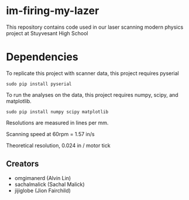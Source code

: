 # im-firing-my-lazer
This repository contains code used in our laser scanning modern physics project
at Stuyvesant High School

# Dependencies
To replicate this project with scanner data, this project requires pyserial
```
sudo pip install pyserial
```

To run the analyses on the data, this project requires numpy, scipy,
and matplotlib.
```
sudo pip install numpy scipy matplotlib
```


Resolutions are measured in lines per mm.

Scanning speed at 60rpm = 1.57 in/s

Theoretical resolution, 0.024 in / motor tick


## Creators
  - omgimanerd (Alvin Lin)
  - sachalmalick (Sachal Malick)
  - jijiglobe (Jion Fairchild)
